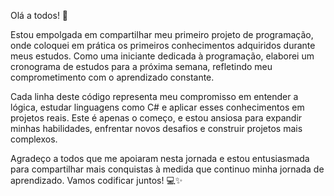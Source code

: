 Olá a todos! 🚀

Estou empolgada em compartilhar meu primeiro projeto de programação, onde coloquei em prática os primeiros conhecimentos adquiridos durante meus estudos. Como uma iniciante dedicada à programação, elaborei um cronograma de estudos para a próxima semana, refletindo meu comprometimento com o aprendizado constante.

 Cada linha deste código representa meu compromisso em entender a lógica, estudar linguagens como C# e aplicar esses conhecimentos em projetos reais. Este é apenas o começo, e estou ansiosa para expandir minhas habilidades, enfrentar novos desafios e construir projetos mais complexos.

Agradeço a todos que me apoiaram nesta jornada e estou entusiasmada para compartilhar mais conquistas à medida que continuo minha jornada de aprendizado. Vamos codificar juntos! 💻✨
